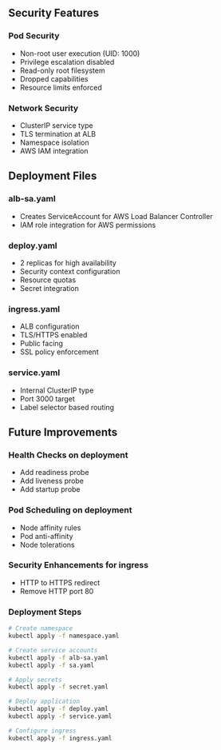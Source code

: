 ## Security Features

### Pod Security
- Non-root user execution (UID: 1000)
- Privilege escalation disabled
- Read-only root filesystem
- Dropped capabilities
- Resource limits enforced

### Network Security
- ClusterIP service type
- TLS termination at ALB
- Namespace isolation
- AWS IAM integration

## Deployment Files

### alb-sa.yaml
- Creates ServiceAccount for AWS Load Balancer Controller
- IAM role integration for AWS permissions

### deploy.yaml
- 2 replicas for high availability
- Security context configuration
- Resource quotas
- Secret integration

### ingress.yaml
- ALB configuration
- TLS/HTTPS enabled
- Public facing
- SSL policy enforcement

### service.yaml
- Internal ClusterIP type
- Port 3000 target
- Label selector based routing

## Future Improvements

### Health Checks on deployment
- Add readiness probe
- Add liveness probe
- Add startup probe

### Pod Scheduling on deployment
- Node affinity rules
- Pod anti-affinity 
- Node tolerations

### Security Enhancements for ingress
- HTTP to HTTPS redirect
- Remove HTTP port 80

### Deployment Steps
```bash
# Create namespace
kubectl apply -f namespace.yaml

# Create service accounts
kubectl apply -f alb-sa.yaml
kubectl apply -f sa.yaml

# Apply secrets
kubectl apply -f secret.yaml

# Deploy application
kubectl apply -f deploy.yaml
kubectl apply -f service.yaml

# Configure ingress
kubectl apply -f ingress.yaml
```
